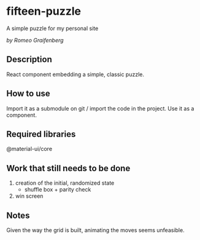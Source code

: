 # fifteen-puzzle
A simple puzzle for my personal site

_by Romeo Graifenberg_

## Description
React component embedding a simple, classic puzzle.

## How to use
Import it as a submodule on git / import the code in the project.
Use it as a component.

## Required libraries
@material-ui/core

## Work that still needs to be done
1. creation of the initial, randomized state
    - shuffle box + parity check
2. win screen

## Notes
Given the way the grid is built, animating the moves seems unfeasible.